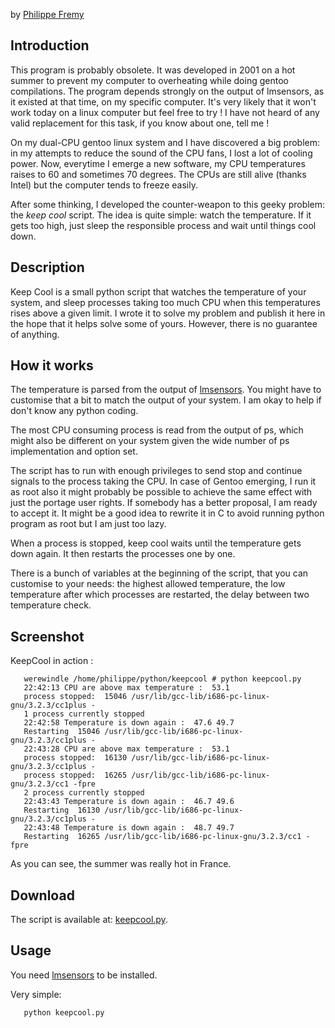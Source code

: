 
by [Philippe Fremy](https://github.com/bluebird75/)

## Introduction

This program is probably obsolete. It was developed in 2001 on a hot
summer to prevent my computer to overheating while doing gentoo
compilations. The program depends strongly on the output of lmsensors,
as it existed at that time, on my specific computer. It's very likely
that it won't work today on a linux computer but feel free to try ! I
have not heard of any valid replacement for this task, if you know about
one, tell me !

On my dual-CPU gentoo linux system and I have discovered a big problem:
in my attempts to reduce the sound of the CPU fans, I lost a lot of
cooling power. Now, everytime I emerge a new software, my CPU
temperatures raises to 60 and sometimes 70 degrees. The CPUs are still
alive (thanks Intel) but the computer tends to freeze easily.

After some thinking, I developed the counter-weapon to this geeky
problem: the *keep cool* script. The idea is quite simple: watch the
temperature. If it gets too high, just sleep the responsible process and
wait until things cool down.

## Description

Keep Cool is a small python script that watches the temperature of your
system, and sleep processes taking too much CPU when this temperatures
rises above a given limit. I wrote it to solve my problem and publish it
here in the hope that it helps solve some of yours. However, there is no
guarantee of anything.

## How it works

The temperature is parsed from the output of
[lmsensors](http://www.lm-sensors.org). You might have to customise that
a bit to match the output of your system. I am okay to help if don't
know any python coding.

The most CPU consuming process is read from the output of ps, which
might also be different on your system given the wide number of ps
implementation and option set.

The script has to run with enough privileges to send stop and continue
signals to the process taking the CPU. In case of Gentoo emerging, I run
it as root also it might probably be possible to achieve the same effect
with just the portage user rights. If somebody has a better proposal, I
am ready to accept it. It might be a good idea to rewrite it in C to
avoid running python program as root but I am just too lazy.

When a process is stopped, keep cool waits until the temperature gets
down again. It then restarts the processes one by one.

There is a bunch of variables at the beginning of the script, that you
can customise to your needs: the highest allowed temperature, the low
temperature after which processes are restarted, the delay between two
temperature check.

## Screenshot

KeepCool in action :

```
   werewindle /home/philippe/python/keepcool # python keepcool.py
   22:42:13 CPU are above max temperature :  53.1
   process stopped:  15046 /usr/lib/gcc-lib/i686-pc-linux-gnu/3.2.3/cc1plus -
   1 process currently stopped
   22:42:58 Temperature is down again :  47.6 49.7
   Restarting  15046 /usr/lib/gcc-lib/i686-pc-linux-gnu/3.2.3/cc1plus -
   22:43:28 CPU are above max temperature :  53.1
   process stopped:  16130 /usr/lib/gcc-lib/i686-pc-linux-gnu/3.2.3/cc1plus -
   process stopped:  16265 /usr/lib/gcc-lib/i686-pc-linux-gnu/3.2.3/cc1 -fpre
   2 process currently stopped
   22:43:43 Temperature is down again :  46.7 49.6
   Restarting  16130 /usr/lib/gcc-lib/i686-pc-linux-gnu/3.2.3/cc1plus -
   22:43:48 Temperature is down again :  48.7 49.7
   Restarting  16265 /usr/lib/gcc-lib/i686-pc-linux-gnu/3.2.3/cc1 -fpre
```

As you can see, the summer was really hot in France.

## Download

The script is available at:
[keepcool.py](keepcool.py).

## Usage

You need [lmsensors](http://www.lm-sensors.org) to be installed.

Very simple:

`   python keepcool.py`



